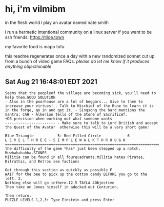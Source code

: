 # hi, i'm vilmibm

in the flesh world i play an avatar named nate smith

i run a hermetic intentional community on a linux server if you want to be ssh friends: https://tilde.town

my favorite food is mapo tofu

this readme regenerates once a day with a new randomized sonnet cut up from a bunch of video game FAQs.
_please do let me know if it produces anything objectionable_

## Sat Aug 21 16:48:01 EDT 2021

    Seems that the peopleof the village are becoming sick, you'll need to help them.GOOD SOLUTION
    - Also in the poorhouse are a lot of beggars... Give to them to increase your virtues! - Talk to Mischief of the Rune to learn it is in the forge, go in and get it. - Singsong the bard mentions the mantra: CAH - Alkerion tells of the Stone of Sacrificef.
    +D8 precision when working out what someone wants
    ----------------------- - Make sure to talk to Lord British and accept the Quest of the Avatar  otherwise this will be a very short game!
    
    Blue Triangle 			5: Red Filled Circle 			6
    L E V E L T H R E E - S I M P L E W A L K T H R O U G H =============================================================================Well, the difficulty of the game *has* just been stepped up a notch.
    Muwhahahahha.STONES
    Militia can be found in all fourquadrants.Militia hates Pirates, Kilrathis, and Retros see factions
    
    Get through this section as quickly as possible F
    WAIT for the bee to pick up the cotton candy BEFORE you go to the left. 2.
    Nothing else will go inthere.12.5 TAYLA 4Objective
    Then take on Jones himself in adecked-out Centurion.
    
    Then return.
    PUZZLE LEVELS 1,2,3: Type Einstein and press Enter
